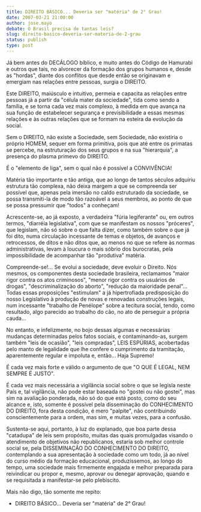 ```yaml
---
title: DIREITO BÁSICO... Deveria ser "matéria" de 2° Grau!
date: 2007-03-21 21:00:00
author: jose.mayo
debate: O Brasil precisa de tantas leis?
slug: direito-basico-deveria-ser-materia-de-2-grau
status: publish 
type: post
---
```


  

Já bem antes do DECÁLOGO bíblico, e muito antes do Código de Hamurabi e outros que tais, no alvorecer da formação dos grupos humanos e, desde as "hordas", diante dos conflitos que desde então se originavam e emergiam nas relações entre pessoas, surgia o DIREITO.  

  

Este DIREITO, maiúsculo e intuitivo, permeia e capacita as relações entre pessoas já a partir da "célula mater da sociedade", tida como sendo a família, e se torna cada vez mais complexo, à medida em que avança na sua função de estabelecer segurança e previsibilidade a essas mesmas relações e às outras relações que se formam na esteira da evolução da social.  

  

Sem o DIREITO, não existe a Sociedade, sem Sociedade, não existiria o próprio HOMEM, sequer em forma primitiva, pois que até entre os primatas se percebe, na estruturação dos seus grupos e na sua "hierarquia", a presença do plasma primevo do DIREITO.   

  

É o "elemento de liga", sem o qual não é possível a CONVIVÊNCIA!  

  

Matéria tão importante e tão antiga, que ao longo de tantos séculos adquiriu estrutura tão complexa, não deixa margem a que se compreenda ser possível que, apenas pela imersão no caldo estruturado da sociedade, se possa transmiti-la de modo tão razoável a seus membros, ao ponto de que se possa pressumir que "todos" a conheçam!  

  

Acrescente-se, ao já exposto, a verdadeira "fúria legiferante" ou, em outros termos, "diarréia legislativa", com que se manifestam os nossos "próceres", que legislam, não só sobre o que falta dizer, como também sobre o que já foi dito, numa circulação incessante de temas e objetos, de avanços e retrocessos, de ditos e não ditos que, ao menos no que se refere às normas administrativas, levam à loucura o mais sóbrio dos burocratas, pela impossibilidade de acompanhar tão "produtiva" matéria.  

  

Compreende-se!... Se evolui a sociedade, deve evoluir o Direito. Nós mesmos, os componentes desta sociedade brasileira, reclamamos "maior rigor contra os atos criminosos", "menor rigor contra os usuários de drogas", "descriminalização do aborto", "redução da maioridade penal"... Todas essas proposições "estimulam" a já hipertrofiada predisposição do nosso Legislativo à produção de novas e renovadas construções legais, num incessante "trabalho de Penélope" sobre a tecitura social, tendo, como resultado, algo parecido ao trabalho do cão, no ato de perseguir a própria cauda...  

  

No entanto, e infelizmente, no bojo dessas algumas e necessárias mudanças determinadas pelos fatos sociais, e contaminando-as, surgem também "leis de ocasião", "leis compradas", LEIS ESPÚRIAS, acobertadas pelo manto de legalidade que lhe confere o cumprimento da tramitação, aparentemente regular e impoluta e, então... Haja Supremo!  

  

É cada vez mais forte e válido o argumento de que "O QUE É LEGAL, NEM SEMPRE É JUSTO".   

  

É cada vez mais necessária a vigilância social sobre o que se legisla neste País e, tal vigilância, não pode estar baseada no "gostei ou não gostei", mas sim na avaliação ponderada, não só do que está posto, como do seu alcance e, isto, somente é possível pela disseminação do CONHECIMENTO DO DIREITO, fora desta condição, é mero "palpite", não contribuindo conscientemente para a ordem, mas sim, e muitas vezes, para a confusão.  

  

Sustenta-se aqui, portanto, à luz do explanado, que boa parte dessa "catadupa" de leis sem propósito, muitas das quais promulgadas visando o atendimento de objetivos não republicanos, estaria sob melhor controle social se, pela DISSEMINAÇÃO DO CONHECIMENTO DO DIREITO, contemplando a sua apresentação à sociedade como um todo, já ao nível do curso médio da formação educacional, produzíssemos, ao longo do tempo, uma sociedade mais firmemente engajada e melhor preparada para reivindicar ou propor e, mesmo, aprovar ou denegar aprovação, quando e se requisitada a manifestar-se pelo plebiscito.   

  

Mais não digo, tão somente me repito:  

  

- DIREITO BÁSICO... Deveria ser "matéria" de 2° Grau!
